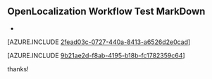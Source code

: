 ## OpenLocalization Workflow Test MarkDown
* 

[AZURE.INCLUDE [2fead03c-0727-440a-8413-a6526d2e0cad](calleeMd1.md)]



[AZURE.INCLUDE [9b21ae2d-f8ab-4195-b18b-fc1782359c64](calleeMd2.md)]

 
thanks!